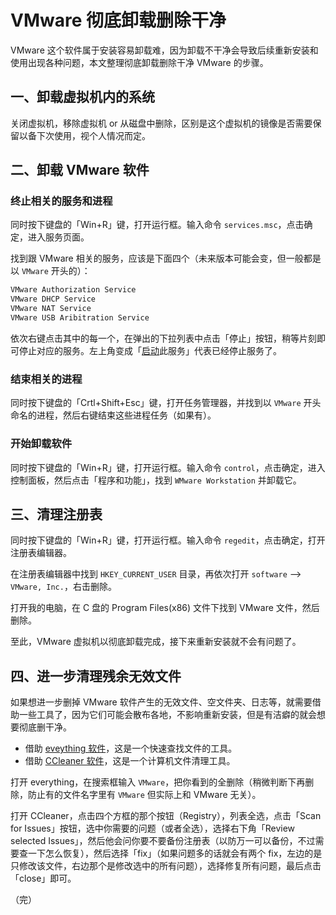 # VMware 彻底卸载删除干净

VMware 这个软件属于安装容易卸载难，因为卸载不干净会导致后续重新安装和使用出现各种问题，本文整理彻底卸载删除干净 VMware 的步骤。

## 一、卸载虚拟机内的系统

关闭虚拟机，移除虚拟机 or 从磁盘中删除，区别是这个虚拟机的镜像是否需要保留以备下次使用，视个人情况而定。

## 二、卸载 VMware 软件

### 终止相关的服务和进程

同时按下键盘的「Win+R」键，打开运行框。输入命令 `services.msc`，点击确定，进入服务页面。

找到跟 VMware 相关的服务，应该是下面四个（未来版本可能会变，但一般都是以 `VMware` 开头的）：

```bash
VMware Authorization Service
VMware DHCP Service
VMware NAT Service
VMware USB Aribitration Service
```

依次右键点击其中的每一个，在弹出的下拉列表中点击「停止」按钮，稍等片刻即可停止对应的服务。左上角变成「[启动](#二卸载-vmware-软件)此服务」代表已经停止服务了。

### 结束相关的进程

同时按下键盘的「Crtl+Shift+Esc」键，打开任务管理器，并找到以 `VMware` 开头命名的进程，然后右键结束这些进程任务（如果有）。

### 开始卸载软件

同时按下键盘的「Win+R」键，打开运行框。输入命令 `control`，点击确定，进入控制面板，然后点击「程序和功能」，找到 `WMware Workstation` 并卸载它。

## 三、清理注册表

同时按下键盘的「Win+R」键，打开运行框。输入命令 `regedit`，点击确定，打开注册表编辑器。

在注册表编辑器中找到 `HKEY_CURRENT_USER` 目录，再依次打开 `software` —> `VMware, Inc.`，右击删除。

打开我的电脑，在 C 盘的 Program Files(x86) 文件下找到 VMware 文件，然后删除。

至此，VMware 虚拟机以彻底卸载完成，接下来重新安装就不会有问题了。

## 四、进一步清理残余无效文件

如果想进一步删掉 VMware 软件产生的无效文件、空文件夹、日志等，就需要借助一些工具了，因为它们可能会散布各地，不影响重新安装，但是有洁癖的就会想要彻底删干净。

+ 借助 [eveything 软件](https://www.voidtools.com/zh-cn/)，这是一个快速查找文件的工具。
+ 借助 [CCleaner 软件](https://www.ccleaner.com/zh-cn/ccleaner/download/standard)，这是一个计算机文件清理工具。

打开 everything，在搜索框输入 `VMware`，把你看到的全删除（稍微判断下再删除，防止有的文件名字里有 `VMware` 但实际上和 VMware 无关）。

打开 CCleaner，点击四个方框的那个按钮（Registry），列表全选，点击「Scan for Issues」按钮，选中你需要的问题（或者全选），选择右下角「Review selected Issues」，然后他会问你要不要备份注册表（以防万一可以备份，不过需要查一下怎么恢复），然后选择「fix」（如果问题多的话就会有两个 fix，左边的是只修改该文件，右边那个是修改选中的所有问题），选择修复所有问题，最后点击「close」即可。

（完）
